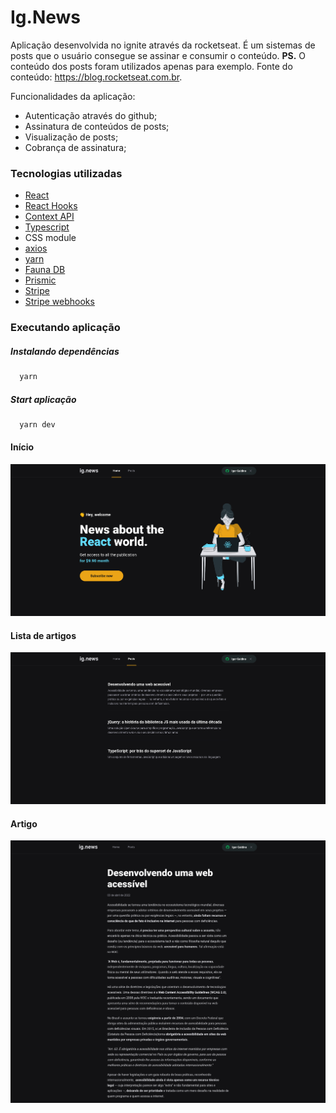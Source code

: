 # Ig.News
Aplicação desenvolvida no ignite através da rocketseat. É um sistemas de posts que o usuário consegue se assinar e consumir o conteúdo. **PS.** O conteúdo dos posts foram utilizados apenas para exemplo. Fonte do conteúdo: https://blog.rocketseat.com.br.

Funcionalidades da aplicação:
- Autenticação através do github;
- Assinatura de conteúdos de posts;
- Visualização de posts;
- Cobrança de assinatura;

### Tecnologias utilizadas

- [React](https://pt-br.reactjs.org)
- [React Hooks](https://pt-br.reactjs.org/docs/hooks-intro.html)
- [Context API](https://pt-br.reactjs.org/docs/context.html#api)
- [Typescript](https://www.typescriptlang.org)
- CSS module
- [axios](https://github.com/axios/axios)
- [yarn](https://yarnpkg.com)
- [Fauna DB](https://docs.fauna.com/fauna/current/)
- [Prismic](https://prismic.io/docs)
- [Stripe](https://stripe.com/docs)
- [Stripe webhooks](https://stripe.com/docs/webhooks)

### Executando aplicação

##### Instalando dependências
```bash
  yarn
```

##### Start aplicação
```bash
  yarn dev
```

#### Início
![Screenshot](/imgs/home.png)

#### Lista de artigos
![Screenshot](/imgs/posts.png)

#### Artigo
![Screenshot](/imgs/post.png)
